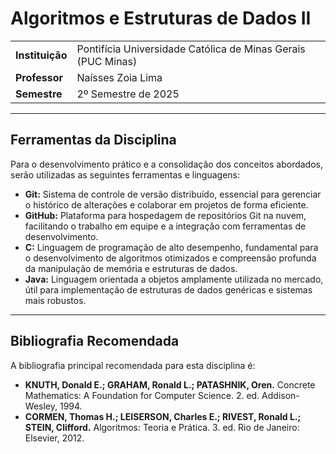 # Algoritmos e Estruturas de Dados II

| | |
| :--- | :--- |
| **Instituição** | Pontifícia Universidade Católica de Minas Gerais (PUC Minas) |
| **Professor** | Naísses Zoia Lima |
| **Semestre** | 2º Semestre de 2025 |

---

## Ferramentas da Disciplina

Para o desenvolvimento prático e a consolidação dos conceitos abordados, serão utilizadas as seguintes ferramentas e linguagens:

- **Git:** Sistema de controle de versão distribuído, essencial para gerenciar o histórico de alterações e colaborar em projetos de forma eficiente.  
- **GitHub:** Plataforma para hospedagem de repositórios Git na nuvem, facilitando o trabalho em equipe e a integração com ferramentas de desenvolvimento.  
- **C:** Linguagem de programação de alto desempenho, fundamental para o desenvolvimento de algoritmos otimizados e compreensão profunda da manipulação de memória e estruturas de dados.  
- **Java:** Linguagem orientada a objetos amplamente utilizada no mercado, útil para implementação de estruturas de dados genéricas e sistemas mais robustos.

---

## Bibliografia Recomendada

A bibliografia principal recomendada para esta disciplina é:

- **KNUTH, Donald E.; GRAHAM, Ronald L.; PATASHNIK, Oren.** Concrete Mathematics: A Foundation for Computer Science. 2. ed. Addison-Wesley, 1994.  
- **CORMEN, Thomas H.; LEISERSON, Charles E.; RIVEST, Ronald L.; STEIN, Clifford.** Algoritmos: Teoria e Prática. 3. ed. Rio de Janeiro: Elsevier, 2012.

